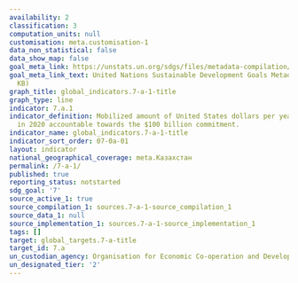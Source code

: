 ```yaml
---
availability: 2
classification: 3
computation_units: null
customisation: meta.customisation-1
data_non_statistical: false
data_show_map: false
goal_meta_link: https://unstats.un.org/sdgs/files/metadata-compilation/Metadata-Goal-7.pdf
goal_meta_link_text: United Nations Sustainable Development Goals Metadata (PDF 111
  KB)
graph_title: global_indicators.7-a-1-title
graph_type: line
indicator: 7.a.1
indicator_definition: Mobilized amount of United States dollars per year starting
  in 2020 accountable towards the $100 billion commitment.
indicator_name: global_indicators.7-a-1-title
indicator_sort_order: 07-0a-01
layout: indicator
national_geographical_coverage: meta.Казахстан
permalink: /7-a-1/
published: true
reporting_status: notstarted
sdg_goal: '7'
source_active_1: true
source_compilation_1: sources.7-a-1-source_compilation_1
source_data_1: null
source_implementation_1: sources.7-a-1-source_implementation_1
tags: []
target: global_targets.7-a-title
target_id: 7.a
un_custodian_agency: Organisation for Economic Co-operation and Development (OECD)
un_designated_tier: '2'
---
```

